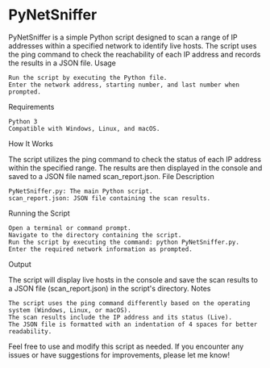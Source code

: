 # PyNetSniffer

PyNetSniffer is a simple Python script designed to scan a range of IP addresses within a specified network to identify live hosts. The script uses the ping command to check the reachability of each IP address and records the results in a JSON file.
Usage

    Run the script by executing the Python file.
    Enter the network address, starting number, and last number when prompted.

Requirements

    Python 3
    Compatible with Windows, Linux, and macOS.

How It Works

The script utilizes the ping command to check the status of each IP address within the specified range. The results are then displayed in the console and saved to a JSON file named scan_report.json.
File Description

    PyNetSniffer.py: The main Python script.
    scan_report.json: JSON file containing the scan results.

Running the Script

    Open a terminal or command prompt.
    Navigate to the directory containing the script.
    Run the script by executing the command: python PyNetSniffer.py.
    Enter the required network information as prompted.

Output

The script will display live hosts in the console and save the scan results to a JSON file (scan_report.json) in the script's directory.
Notes

    The script uses the ping command differently based on the operating system (Windows, Linux, or macOS).
    The scan results include the IP address and its status (Live).
    The JSON file is formatted with an indentation of 4 spaces for better readability.

Feel free to use and modify this script as needed. If you encounter any issues or have suggestions for improvements, please let me know!